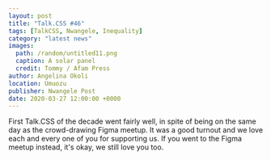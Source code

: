 ```yaml
---
layout: post
title: "Talk.CSS #46"
tags: [TalkCSS, Nwangele, Inequality]
category: "latest news"
images:
  path: /random/untitled11.png
  caption: A solar panel
  credit: Tommy / Afam Press
author: Angelina Okoli
location: Umuozu
publisher: Nwangele Post
date: 2020-03-27 12:00:00 +0000
---
```

First Talk.CSS of the decade went fairly well, in spite of being on the same day as the crowd-drawing Figma meetup. It was a good turnout and we love each and every one of you for supporting us. If you went to the Figma meetup instead, it's okay, we still love you too.